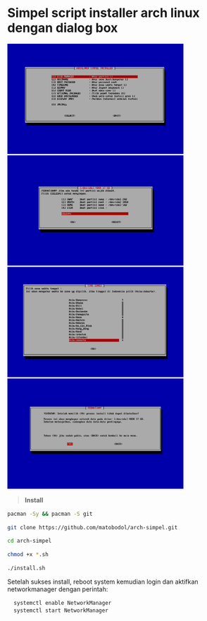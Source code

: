 # Simpel script installer arch linux dengan dialog box

<img src="img/imgmain.png" alt="main" width="400"/> <img src="img/imgdm.png" alt="diskmanager" width="400"/>
<img src="img/imgtz.png" alt="timezone" width="400"/> <img src="img/imgcon.png" alt="confirm" width="400"/>

>**Install**

```bash
pacman -Sy && pacman -S git
```

```bash
git clone https://github.com/matobodol/arch-simpel.git
```

```bash
cd arch-simpel
```

```bash
chmod +x *.sh
```

```bash
./install.sh
```

Setelah sukses install, reboot system kemudian login dan aktifkan networkmanager dengan perintah:
```bash
  systemctl enable NetworkManager
  systemctl start NetworkManager
```
